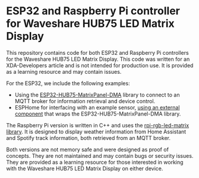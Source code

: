 # ESP32 and Raspberry Pi controller for Waveshare HUB75 LED Matrix Display

This repository contains code for both ESP32 and Raspberry Pi controllers for the Waveshare HUB75 LED Matrix Display. This code was written for an XDA-Developers article and is not intended for production use. It is provided as a learning resource and may contain issues.

For the ESP32, we include the following examples:

- Using the [ESP32-HUB75-MatrixPanel-DMA](https://github.com/mrcodetastic/ESP32-HUB75-MatrixPanel-DMA) library to connect to an MQTT broker for information retrieval and device control.
- ESPHome for interfacing with an example sensor, [using an external component](https://github.com/TillFleisch/ESPHome-HUB75-MatrixDisplayWrapper/tree/main) that wraps the ESP32-HUB75-MatrixPanel-DMA library.

The Raspberry Pi version is written in C++ and uses the [rpi-rgb-led-matrix library](https://github.com/hzeller/rpi-rgb-led-matrix). It is designed to display weather information from Home Assistant and Spotify track information, both retrieved from an MQTT broker.

Both versions are not memory safe and were designed as proof of concepts. They are not maintained and may contain bugs or security issues. They are provided as a learning resource for those interested in working with the Waveshare HUB75 LED Matrix Display on either device.